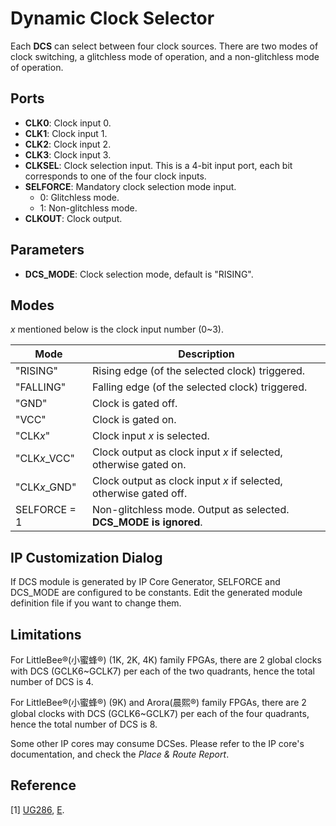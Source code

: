 Dynamic Clock Selector
======================

Each **DCS** can select between four clock sources. There are two modes of clock
switching, a glitchless mode of operation, and a non-glitchless mode of
operation.

Ports
-----

- **CLK0**: Clock input 0.
- **CLK1**: Clock input 1.
- **CLK2**: Clock input 2.
- **CLK3**: Clock input 3.
- **CLKSEL**: Clock selection input. This is a 4-bit input port, each bit
  corresponds to one of the four clock inputs.
- **SELFORCE**: Mandatory clock selection mode input.
    - 0: Glitchless mode.
    - 1: Non-glitchless mode.
- **CLKOUT**: Clock output.

Parameters
----------

- **DCS_MODE**: Clock selection mode, default is "RISING".

Modes
-----

*x* mentioned below is the clock input number (0~3).

| Mode         | Description                                                       |
|--------------|-------------------------------------------------------------------|
| "RISING"     | Rising edge (of the selected clock) triggered.                    |
| "FALLING"    | Falling edge (of the selected clock) triggered.                   |
| "GND"        | Clock is gated off.                                               |
| "VCC"        | Clock is gated on.                                                |
| "CLK*x*"     | Clock input *x* is selected.                                      |
| "CLK*x*_VCC" | Clock output as clock input *x* if selected, otherwise gated on.  |
| "CLK*x*_GND" | Clock output as clock input *x* if selected, otherwise gated off. |
| SELFORCE = 1 | Non-glitchless mode. Output as selected. **DCS_MODE is ignored**. |

IP Customization Dialog
-----------------------

If DCS module is generated by IP Core Generator, SELFORCE and DCS_MODE are
configured to be constants. Edit the generated module definition file if you
want to change them.

Limitations
-----------

For LittleBee®(小蜜蜂®) (1K, 2K, 4K) family FPGAs, there are 2 global clocks with
DCS (GCLK6~GCLK7) per each of the two quadrants, hence the total number of DCS
is 4.

For LittleBee®(小蜜蜂®) (9K) and Arora(晨熙®) family FPGAs, there are 2 global
clocks with DCS (GCLK6~GCLK7) per each of the four quadrants, hence the total
number of DCS is 8.

Some other IP cores may consume DCSes. Please refer to the IP core's
documentation, and check the *Place & Route Report*.

Reference
---------

[1] [UG286](http://cdn.gowinsemi.com.cn/UG286.pdf), 
    [E](http://cdn.gowinsemi.com.cn/UG286E.pdf).

